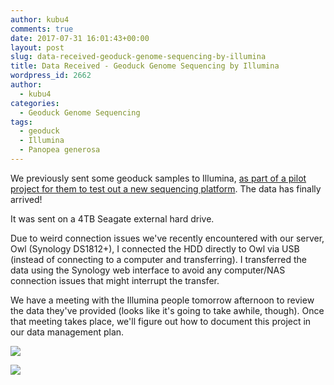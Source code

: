 ```yaml
---
author: kubu4
comments: true
date: 2017-07-31 16:01:43+00:00
layout: post
slug: data-received-geoduck-genome-sequencing-by-illumina
title: Data Received - Geoduck Genome Sequencing by Illumina
wordpress_id: 2662
author:
  - kubu4
categories:
  - Geoduck Genome Sequencing
tags:
  - geoduck
  - Illumina
  - Panopea generosa
---
```


We previously sent some geoduck samples to Illumina, [as part of a pilot project for them to test out a new sequencing platform](2017/01/05/sample-submission-geoduck-gdna-for-illumina-pilot-sequencing-project.html). The data has finally arrived!

It was sent on a 4TB Seagate external hard drive.

Due to weird connection issues we've recently encountered with our server, Owl (Synology DS1812+), I connected the HDD directly to Owl via USB (instead of connecting to a computer and transferring). I transferred the data using the Synology web interface to avoid any computer/NAS connection issues that might interrupt the transfer.

We have a meeting with the Illumina people tomorrow afternoon to review the data they've provided (looks like it's going to take awhile, though). Once that meeting takes place, we'll figure out how to document this project in our data management plan.

[![](https://eagle.fish.washington.edu/Arabidopsis/20170731_geoduck_illumina_data.png)](http://eagle.fish.washington.edu/Arabidopsis/20170731_geoduck_illumina_data.png)







[![](https://eagle.fish.washington.edu/Arabidopsis/20170731_geoduck_illumina_data_transfer.png)](http://eagle.fish.washington.edu/Arabidopsis/20170731_geoduck_illumina_data_transfer.png)
